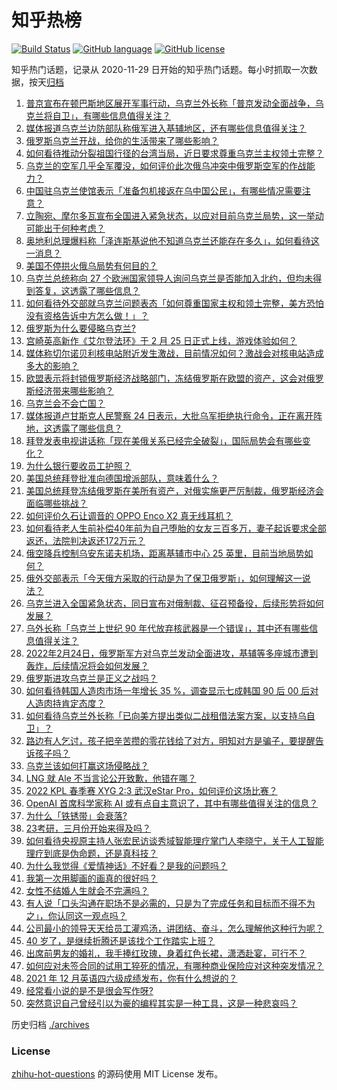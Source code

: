 # 知乎热榜
[![Build Status](https://github.com/ToWeLong/zhihu-hot-questions/workflows/CI/badge.svg)](https://github.com/ToWeLong/zhihu-hot-questions/actions)
[![GitHub language](https://img.shields.io/badge/language-golang-orange.svg)](https://golang.org/)
[![GitHub license](https://img.shields.io/github/license/ToWeLong/zhihu-hot-questions)](https://github.com/ToWeLong/zhihu-hot-questions/blob/main/LICENSE)

知乎热门话题，记录从 2020-11-29 日开始的知乎热门话题。每小时抓取一次数据，按天[归档](./archives)

<!-- BEGIN -->

1. [普京宣布在顿巴斯地区展开军事行动，乌克兰外长称「普京发动全面战争，乌克兰将自卫」，有哪些信息值得关注？](https://www.zhihu.com/question/518414164)
1. [媒体报道乌克兰边防部队称俄军进入基辅地区，还有哪些信息值得关注？](https://www.zhihu.com/question/518511873)
1. [俄罗斯乌克兰开战，给你的生活带来了哪些影响？](https://www.zhihu.com/question/518457087)
1. [如何看待推动分裂祖国行径的台湾当局，近日要求尊重乌克兰主权领土完整？](https://www.zhihu.com/question/518262730)
1. [乌克兰的空军几乎全军覆没，如何评价此次俄乌冲突中俄罗斯空军的作战能力？](https://www.zhihu.com/question/518482281)
1. [中国驻乌克兰使馆表示「准备包机接返在乌中国公民」，有哪些情况需要注意？](https://www.zhihu.com/question/518563529)
1. [立陶宛、摩尔多瓦宣布全国进入紧急状态，以应对目前乌克兰局势，这一举动可能出于何种考虑？](https://www.zhihu.com/question/518483997)
1. [奥地利总理爆料称「泽连斯基说他不知道乌克兰还能存在多久」，如何看待这一消息？](https://www.zhihu.com/question/518544410)
1. [美国不停拱火俄乌局势有何目的？](https://www.zhihu.com/question/516209139)
1. [乌克兰总统称向 27 个欧洲国家领导人询问乌克兰是否能加入北约，但均未得到答复，这透露了哪些信息？](https://www.zhihu.com/question/518589858)
1. [如何看待外交部就乌克兰问题表态「如何尊重国家主权和领土完整，美方恐怕没有资格告诉中方怎么做！」？](https://www.zhihu.com/question/518475118)
1. [俄罗斯为什么要侵略乌克兰?](https://www.zhihu.com/question/516179405)
1. [宫崎英高新作《艾尔登法环》于 2 月 25 日正式上线，游戏体验如何？](https://www.zhihu.com/question/518294904)
1. [媒体称切尔诺贝利核电站附近发生激战，目前情况如何？激战会对核电站造成多大的影响？](https://www.zhihu.com/question/518539808)
1. [欧盟表示将封锁俄罗斯经济战略部门，冻结俄罗斯在欧盟的资产，这会对俄罗斯经济带来哪些影响？](https://www.zhihu.com/question/518465156)
1. [乌克兰会不会亡国？](https://www.zhihu.com/question/518173207)
1. [媒体报道卢甘斯克人民警察 24 日表示，大批乌军拒绝执行命令，正在离开阵地，这透露了哪些信息？](https://www.zhihu.com/question/518461446)
1. [拜登发表电视讲话称「现在美俄关系已经完全破裂」，国际局势会有哪些变化？](https://www.zhihu.com/question/518586782)
1. [为什么银行要收员工护照？](https://www.zhihu.com/question/509670871)
1. [美国总统拜登批准向德国增派部队，意味着什么？](https://www.zhihu.com/question/518586151)
1. [美国总统拜登冻结俄罗斯在美所有资产，对俄实施更严厉制裁，俄罗斯经济会面临哪些挑战？](https://www.zhihu.com/question/518586621)
1. [如何评价久石让调音的 OPPO Enco X2 真无线耳机？](https://www.zhihu.com/question/518443176)
1. [如何看待老人生前补偿40年前为自己堕胎的女友三百多万，妻子起诉要求全部返还，法院判决返还172万元？](https://www.zhihu.com/question/518100375)
1. [俄空降兵控制乌安东诺夫机场，距离基辅市中心 25 英里，目前当地局势如何？](https://www.zhihu.com/question/518566538)
1. [俄外交部表示「今天俄方采取的行动是为了保卫俄罗斯」，如何理解这一说法？](https://www.zhihu.com/question/518497058)
1. [乌克兰进入全国紧急状态，同日宣布对俄制裁、征召预备役，后续形势将如何发展？](https://www.zhihu.com/question/518404171)
1. [乌外长称「乌克兰上世纪 90 年代放弃核武器是一个错误」，其中还有哪些信息值得关注？](https://www.zhihu.com/question/517825067)
1. [2022年2月24日，俄罗斯军方对乌克兰发动全面进攻，基辅等多座城市遭到轰炸，后续情况将会如何发展？](https://www.zhihu.com/question/518424334)
1. [俄罗斯进攻乌克兰是正义之战吗？](https://www.zhihu.com/question/518585572)
1. [如何看待韩国人造肉市场一年增长 35 %，调查显示七成韩国 90 后 00 后对人造肉持肯定态度？](https://www.zhihu.com/question/518218487)
1. [如何看待乌克兰外长称「已向美方提出类似二战租借法案方案，以支持乌自卫」？](https://www.zhihu.com/question/518400993)
1. [路边有人乞讨，孩子把辛苦攒的零花钱给了对方，明知对方是骗子，要提醒告诉孩子吗？](https://www.zhihu.com/question/517972787)
1. [乌克兰该如何打赢这场侵略战？](https://www.zhihu.com/question/518585134)
1. [LNG 就 Ale 不当言论公开致歉，他错在哪？](https://www.zhihu.com/question/518215486)
1. [2022 KPL 春季赛 XYG 2:3 武汉eStar Pro，如何评价这场比赛？](https://www.zhihu.com/question/518301820)
1. [OpenAI 首席科学家称 AI 或有点自主意识了，其中有哪些值得关注的信息？](https://www.zhihu.com/question/516660808)
1. [为什么「铁锈带」会衰落?](https://www.zhihu.com/question/507750474)
1. [23考研，三月份开始来得及吗？](https://www.zhihu.com/question/517433180)
1. [如何看待央视原主持人张宏民访谈秀域智能理疗掌门人李晓宁，关于人工智能理疗到底是伪命题，还是真科技？](https://www.zhihu.com/question/518379155)
1. [为什么我觉得《爱情神话》不好看？是我的问题吗？](https://www.zhihu.com/question/510569927)
1. [我第一次用脚画的画真的很好吗？](https://www.zhihu.com/question/517513689)
1. [女性不结婚人生就会不完满吗？](https://www.zhihu.com/question/517649401)
1. [有人说「口头沟通在职场不是必需的，只是为了完成任务和目标而不得不为之」，你认同这一观点吗？](https://www.zhihu.com/question/514447528)
1. [公司最小的领导天天给员工灌鸡汤，讲团结、奋斗，怎么理解他这种行为呢？](https://www.zhihu.com/question/517223854)
1. [40 岁了，是继续折腾还是该找个工作踏实上班？](https://www.zhihu.com/question/511192680)
1. [出席前男友的婚礼，我手捧红玫瑰，身着红色长裙，潇洒赴宴，可行不？](https://www.zhihu.com/question/515982605)
1. [如何应对未签合同的试用工猝死的情况，有哪种商业保险应对这种突发情况？](https://www.zhihu.com/question/515901094)
1. [2021 年 12 月英语四六级成绩发布，你有什么想说的？](https://www.zhihu.com/question/518398386)
1. [经常看小说的是不是很会写作呀?](https://www.zhihu.com/question/515224430)
1. [突然意识自己曾经引以为豪的编程其实是一种工具，这是一种悲哀吗？](https://www.zhihu.com/question/469223256)

<!-- END -->

历史归档 [./archives](./archives)


### License
[zhihu-hot-questions](https://github.com/towelong/zhihu-hot-questions) 的源码使用 MIT License 发布。